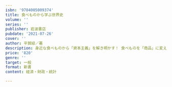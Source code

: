 ```yaml
---
isbn: '9784005009374'
title: 食べものから学ぶ世界史
volume: ''
series: ''
publisher: 岩波書店
pubdate: '2021-07-26'
cover: ''
author: 平賀緑／著
description: 身近な食べものから「資本主義」を解き明かす！ 食べものを「商品」に変えた経済の歴史を紹介。
price: '820'
genre: ''
target: 一般
format: 新書
content: 経済・財政・統計

---
```

